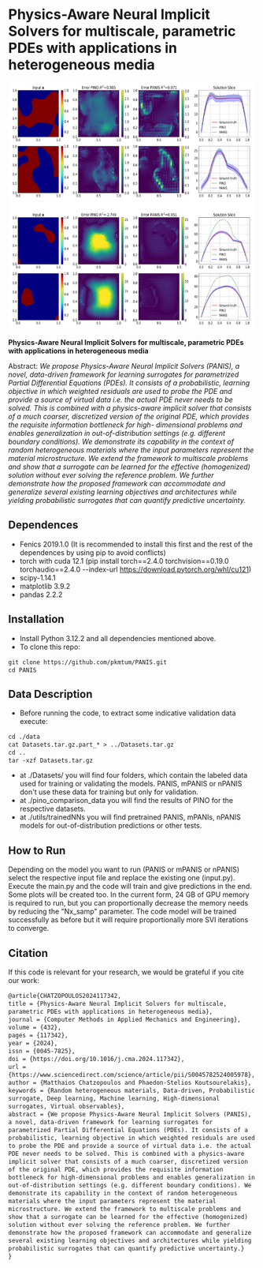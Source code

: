 # Physics-Aware Neural Implicit Solvers for multiscale, parametric PDEs with applications in heterogeneous media

<img src="./docs/comparison.png" width="720" height="501"/>

**Physics-Aware Neural Implicit Solvers for multiscale, parametric PDEs with applications in heterogeneous media**

Abstract: *We propose Physics-Aware Neural Implicit Solvers (PANIS), a novel, data-driven framework
for learning surrogates for parametrized Partial Differential Equations (PDEs). It consists of
a probabilistic, learning objective in which weighted residuals are used to probe the PDE
and provide a source of virtual data i.e. the actual PDE never needs to be solved. This is
combined with a physics-aware implicit solver that consists of a much coarser, discretized
version of the original PDE, which provides the requisite information bottleneck for high-
dimensional problems and enables generalization in out-of-distribution settings (e.g. different
boundary conditions). We demonstrate its capability in the context of random heterogeneous
materials where the input parameters represent the material microstructure. We extend the
framework to multiscale problems and show that a surrogate can be learned for the effective
(homogenized) solution without ever solving the reference problem. We further demonstrate
how the proposed framework can accommodate and generalize several existing learning
objectives and architectures while yielding probabilistic surrogates that can quantify predictive
uncertainty.*
## Dependences
-  Fenics 2019.1.0 (It is recommended to install this first and the rest of the dependences by using pip to avoid conflicts)
-  torch with cuda 12.1 (pip install torch==2.4.0 torchvision==0.19.0 torchaudio==2.4.0 --index-url https://download.pytorch.org/whl/cu121)
-  scipy-1.14.1
-  matplotlib 3.9.2
-  pandas 2.2.2

## Installation
- Install Python 3.12.2 and all dependencies mentioned above.
- To clone this repo:
```
git clone https://github.com/pkmtum/PANIS.git
cd PANIS
```

## Data Description
- Before running the code, to extract some indicative validation data execute:
```
cd ./data
cat Datasets.tar.gz.part_* > ../Datasets.tar.gz
cd ..
tar -xzf Datasets.tar.gz
```
- at ./Datasets/ you will find four folders, which contain the labeled data used for training or validating the models. PANIS, mPANIS or nPANIS don't use these data for training but only for validation.
- at ./pino_comparison_data you will find the results of PINO for the respective datasets.
- at ./utils/trainedNNs you will find pretrained PANIS, mPANIs, nPANIS models for out-of-distribution predictions or other tests.

## How to Run
Depending on the model you want to run (PANIS or mPANIS or nPANIS) select the respective input file and replace the existing one (input.py). Execute the main.py and the code will train and give predictions in the end. Some plots will be created too. In the current form, 24 GB of GPU memory is required to run, but you can proportionally decrease the memory needs by reducing the "Nx_samp" parameter. The code model will be trained successfully as before but it will require proportionally more SVI iterations to converge.

## Citation
If this code is relevant for your research, we would be grateful if you cite our work:
```
@article{CHATZOPOULOS2024117342,
title = {Physics-Aware Neural Implicit Solvers for multiscale, parametric PDEs with applications in heterogeneous media},
journal = {Computer Methods in Applied Mechanics and Engineering},
volume = {432},
pages = {117342},
year = {2024},
issn = {0045-7825},
doi = {https://doi.org/10.1016/j.cma.2024.117342},
url = {https://www.sciencedirect.com/science/article/pii/S0045782524005978},
author = {Matthaios Chatzopoulos and Phaedon-Stelios Koutsourelakis},
keywords = {Random heterogeneous materials, Data-driven, Probabilistic surrogate, Deep learning, Machine learning, High-dimensional surrogates, Virtual observables},
abstract = {We propose Physics-Aware Neural Implicit Solvers (PANIS), a novel, data-driven framework for learning surrogates for parametrized Partial Differential Equations (PDEs). It consists of a probabilistic, learning objective in which weighted residuals are used to probe the PDE and provide a source of virtual data i.e. the actual PDE never needs to be solved. This is combined with a physics-aware implicit solver that consists of a much coarser, discretized version of the original PDE, which provides the requisite information bottleneck for high-dimensional problems and enables generalization in out-of-distribution settings (e.g. different boundary conditions). We demonstrate its capability in the context of random heterogeneous materials where the input parameters represent the material microstructure. We extend the framework to multiscale problems and show that a surrogate can be learned for the effective (homogenized) solution without ever solving the reference problem. We further demonstrate how the proposed framework can accommodate and generalize several existing learning objectives and architectures while yielding probabilistic surrogates that can quantify predictive uncertainty.}
}
```
